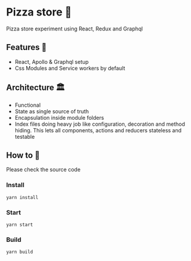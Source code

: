 # Pizza store 🍕 
Pizza store experiment using React, Redux and Graphql

## Features 🚀
* React, Apollo & Graphql setup 
* Css Modules and Service workers by default

## Architecture 🏛
* Functional
* State as single source of truth
* Encapsulation inside module folders
* Index files doing heavy job like configuration, decoration and method hiding. This lets all components, actions and reducers stateless and testable


## How to 🤔

Please check the source code 

### Install
`yarn install`

### Start
`yarn start`

### Build
`yarn build`
